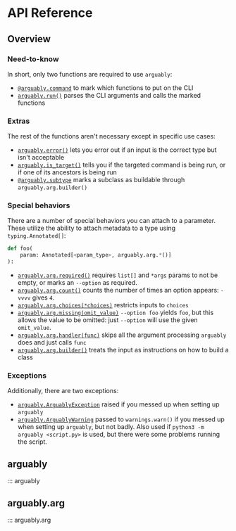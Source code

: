 # API Reference

## Overview

### Need-to-know

In short, only two functions are required to use `arguably`:

* [`@arguably.command`](#arguably.command) to mark which functions to put on the CLI
* [`arguably.run()`](#arguably.run) parses the CLI arguments and calls the marked functions

### Extras

The rest of the functions aren't necessary except in specific use cases:

* [`arguably.error()`](#arguably.error) lets you error out if an input is the correct type but isn't acceptable
* [`arguably.is_target()`](#arguably.is_target) tells you if the targeted command is being run, or if one of its
ancestors is being run
* [`@arguably.subtype`](#arguably.subtype) marks a subclass as buildable through `arguably.arg.builder()`

### Special behaviors

There are a number of special behaviors you can attach to a parameter. These utilize the ability to attach metadata to
a type using `typing.Annotated[]`:

```python
def foo(
    param: Annotated[<param_type>, arguably.arg.*()]
):
```

* [`arguably.arg.required()`](#arguably.arg.required) requires `list[]` and `*args` params to not be empty, or marks an
`--option` as required.
* [`arguably.arg.count()`](#arguably.arg.count) counts the number of times an option appears: `-vvvv` gives `4`.
* [`arguably.arg.choices(*choices)`](#arguably.arg.choices) restricts inputs to `choices`
* [`arguably.arg.missing(omit_value)`](#arguably.arg.missing) `--option foo` yields `foo`, but this allows the value to
be omitted: just `--option` will use the given `omit_value`.
* [`arguably.arg.handler(func)`](#arguably.arg.handler) skips all the argument processing `arguably` does and just calls
`func`
* [`arguably.arg.builder()`](#arguably.arg.builder) treats the input as instructions on how to build a class

### Exceptions

Additionally, there are two exceptions:

* [`arguably.ArguablyException`](#arguably.ArguablyException) raised if you messed up when setting up `arguably`
* [`arguably.ArguablyWarning`](#arguably.ArguablyWarning) passed to `warnings.warn()` if you messed up when setting up
`arguably`, but not badly. Also used if `python3 -m arguably <script.py>` is used, but there were some problems running
the script.

## arguably

::: arguably

## arguably.arg

::: arguably.arg
